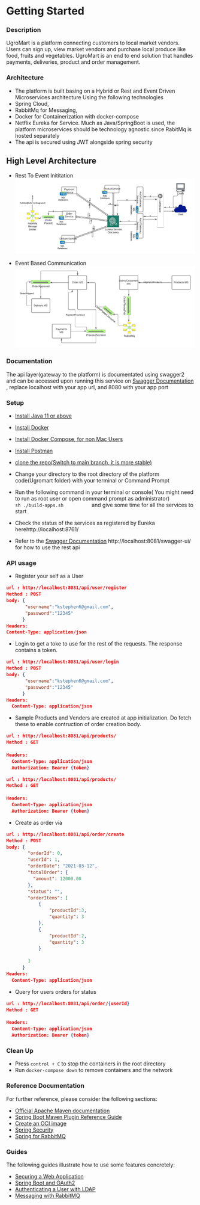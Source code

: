 # Getting Started
### Description
UgroMart is a platform connecting customers to local market vendors. Users can sign up, view market vendors and purchase local produce like food, fruits and vegetables. UgroMart is an end to end solution that handles payments, deliveries, product and order management.

### Architecture
- The platform is built basing on a Hybrid or Rest and Event Driven Microservices architecture Using the following technologies
 - Spring Cloud, 
 - RabbitMq for Messaging, 
 - Docker for Containerization with docker-compose
 - Netflix Eureka for Service.
Much as Java/SpringBoot is used, the platform microservices should be technology agnostic since RabitMq is hosted separately
- The api is secured using JWT alongside spring security
## High Level Architecture
- Rest To Event Inititation
![Rest To Event Inititation](https://github.com/KazibweStephen/UgroMart-Platform/blob/main/High%20Level%20Rest-To-Event.jpeg?raw=true)

- Event Based Communication
![Event Based Communication](https://github.com/KazibweStephen/UgroMart-Platform/blob/main/UgroMartArchitecture.jpeg?raw=true)

### Documentation
The api layer(gateway to the platform) is documentated using swagger2 and can be accessed upon running this service on
[Swagger Documentation](http://localhost:8081/swagger-ui/)  , replace localhost with your app url, and 8080 with your app port

### Setup
- [Install Java 11 or above](https://java.com/en/download/help/download_options.html) 
- [Install Docker](https://docs.docker.com/docker-for-mac/install/)
- [Install Docker Compose, for non Mac Users](https://docs.docker.com/compose/install/)
- [Install Postman](https://www.postman.com/downloads/)

- [clone the repo(Switch to main branch, it is more stable)](https://github.com/KazibweStephen/UgroMart-Platform)
- Change your directory to the root directory of the platform code(Ugromart folder) with  your terminal or Command Prompt
- Run the following command in your terminal or console( You might need to run as root user or open command prompt as administrator)
    ```              sh ./build-apps.sh           ``` and give some time for all the services to start
- Check the status of the services as registered by Eureka herehttp://localhost:8761/
- Refer to the [Swagger Documentation](http://localhost:8081/swagger-ui/) http://localhost:8081/swagger-ui/  for how to use the rest api

### API usage
- Register your self as a User 
```json
url : http://localhost:8081/api/user/register
Method : POST
body: {
       "username":"kstephen6@gmail.com",
       "password":"12345"
      }
Headers:
Content-Type: application/json
```
- Login to get a toke to use for the rest of the requests. The response contains a token.
```json
url : http://localhost:8081/api/user/login
Method : POST
body: {
       "username":"kstephen6@gmail.com",
       "password":"12345"
      }
Headers:
  Content-Type: application/json
```
- Sample Products and Venders are created at app initialization. Do fetch these to enable contruction of order creation body.
```json
url : http://localhost:8081/api/products/
Method : GET

Headers:
  Content-Type: application/json
  Authorization: Bearer {token}

```

```json
url : http://localhost:8081/api/products/
Method : GET

Headers:
  Content-Type: application/json
  Authorization: Bearer {token}

```
- Create as order via
```json
url : http://localhost:8081/api/order/create
Method : POST
body: {
        "orderId": 0,
        "userId": 1,
        "orderDate": "2021-03-12",
        "totalOrder": {
          "amount": 12000.00
        },
        "status": "",
        "orderItems": [
            {
                "productId":3,
                "quantity": 3
            },
            {
                "productId":2,
                "quantity": 3
            }
         
        ]
      }
Headers:
  Content-Type: application/json
```
- Query for users orders for status
```json
url : http://localhost:8081/api/order/{userId}
Method : GET

Headers:
  Content-Type: application/json
  Authorization: Bearer {token}

```

### Clean Up
- Press ```control + C```  to stop the containers in the root directory
- Run ```docker-compose down``` to  remove containers and the network
### Reference Documentation
For further reference, please consider the following sections:

* [Official Apache Maven documentation](https://maven.apache.org/guides/index.html)
* [Spring Boot Maven Plugin Reference Guide](https://docs.spring.io/spring-boot/docs/2.5.0-M2/maven-plugin/reference/html/)
* [Create an OCI image](https://docs.spring.io/spring-boot/docs/2.5.0-M2/maven-plugin/reference/html/#build-image)
* [Spring Security](https://docs.spring.io/spring-boot/docs/2.4.3/reference/htmlsingle/#boot-features-security)
* [Spring for RabbitMQ](https://docs.spring.io/spring-boot/docs/2.4.3/reference/htmlsingle/#boot-features-amqp)

### Guides
The following guides illustrate how to use some features concretely:

* [Securing a Web Application](https://spring.io/guides/gs/securing-web/)
* [Spring Boot and OAuth2](https://spring.io/guides/tutorials/spring-boot-oauth2/)
* [Authenticating a User with LDAP](https://spring.io/guides/gs/authenticating-ldap/)
* [Messaging with RabbitMQ](https://spring.io/guides/gs/messaging-rabbitmq/)


